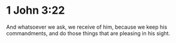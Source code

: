 # 1 John 3:22

And whatsoever we ask, we receive of him, because we keep his commandments, and do those things that are pleasing in his sight.